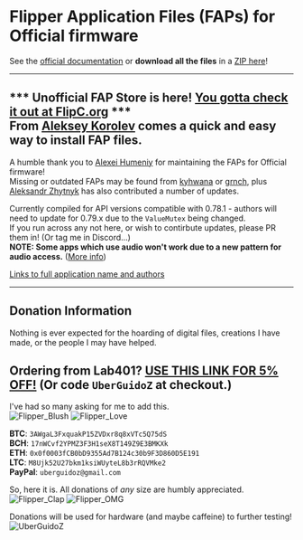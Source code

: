 # Flipper Application Files (FAPs) for Official firmware

See the [official documentation](https://github.com/flipperdevices/flipperzero-firmware/blob/dev/documentation/AppsOnSDCard.md) or **download all the files** in a [ZIP here](https://uberguidoz.github.io/DownGit/#/home?url=https://github.com/UberGuidoZ/Flipper/tree/main/Applications/Official)!

---
*** **Unofficial FAP Store is here! [You gotta check it out at FlipC.org](https://flipc.org/)** ***<br>
From [Aleksey Korolev](https://github.com/playmean) comes a quick and easy way to install FAP files.
---

A humble thank you to [Alexei Humeniy](https://github.com/ahumeniy) for maintaining the FAPs for Official firmware!<br>
Missing or outdated FAPs may be found from [kyhwana](https://github.com/kyhwana/latest_flipper_zero_apps) or [grnch](https://github.com/grinchdubs/latest_flipper_zero_apps), plus [Aleksandr Zhytnyk](https://github.com/OperKH) has also contributed a number of updates.

Currently compiled for API versions compatible with 0.78.1 - authors will need to update for 0.79.x due to the `ValueMutex` being changed.<br>
If you run across any not here, or wish to contirbute updates, please PR them in! (Or tag me in Discord...)<br>
**NOTE: Some apps which use audio won't work due to a new pattern for audio access.** ([More info](https://github.com/UberGuidoZ/Flipper/pull/257))

[Links to full application name and authors](https://github.com/UberGuidoZ/Flipper/tree/main/Applications/Custom%20(UL%2C%20RM%2C%20XFW))

-----

## Donation Information

Nothing is ever expected for the hoarding of digital files, creations I have made, or the people I may have helped.

## Ordering from Lab401? [USE THIS LINK FOR 5% OFF!](https://lab401.com/r?id=vsmgoc) (Or code `UberGuidoZ` at checkout.)

I've had so many asking for me to add this.<br>
![Flipper_Blush](https://user-images.githubusercontent.com/57457139/183561666-4424a3cc-679b-4016-a368-24f7e7ad0a88.jpg) ![Flipper_Love](https://user-images.githubusercontent.com/57457139/183561692-381d37bd-264f-4c88-8877-e58d60d9be6e.jpg)

**BTC**: `3AWgaL3FxquakP15ZVDxr8q8xVTc5Q75dS`<br>
**BCH**: `17nWCvf2YPMZ3F3H1seX8T149Z9E3BMKXk`<br>
**ETH**: `0x0f0003fCB0bD9355Ad7B124c30b9F3D860D5E191`<br>
**LTC**: `M8Ujk52U27bkm1ksiWUyteL8b3rRQVMke2`<br>
**PayPal**: `uberguidoz@gmail.com`

So, here it is. All donations of *any* size are humbly appreciated.<br>
![Flipper_Clap](https://user-images.githubusercontent.com/57457139/183561789-2e853ede-8ef7-41e8-a67c-716225177e5d.jpg) ![Flipper_OMG](https://user-images.githubusercontent.com/57457139/183561787-e21bdc1e-b316-4e67-b327-5129503d0313.jpg)

Donations will be used for hardware (and maybe caffeine) to further testing!<br>
![UberGuidoZ](https://cdn.discordapp.com/emojis/1000632669622767686.gif)
